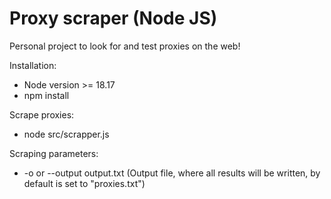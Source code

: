 # Proxy scraper (Node JS)

Personal project to look for and test proxies on the web!

Installation:
 - Node version >= 18.17
 - npm install

Scrape proxies:
 - node src/scrapper.js

Scraping parameters:
 - -o or --output output.txt (Output file, where all results will be written, by default is set to "proxies.txt")